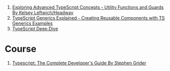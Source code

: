 
1. [Exploring Advanced TypeScript Concepts - Utility Functions and Guards By Kelsey Leftwich/Headway](https://www.youtube.com/watch?v=ddGI2PCvkZo&list=WL&index=310)
2. [TypeScript Generics Explained - Creating Reusable Components with TS Generics Examples](https://www.youtube.com/watch?v=VR4qgEZ-YkQ)
3. [TypeScript Deep Dive](https://basarat.gitbook.io/typescript/getting-started)

# Course

1. [Typescript: The Complete Developer's Guide By Stephen Grider](https://www.udemy.com/course/typescript-the-complete-developers-guide/)